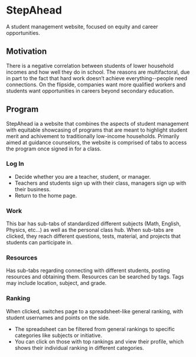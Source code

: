 # StepAhead
A student management website, focused on equity and career opportunities.

## Motivation
There is a negative correlation between students of lower household incomes and how well they do in school. The reasons are multifactoral, due in part to the fact that hard work doesn’t achieve everything--people need connections. On the flipside, companies want more qualified workers and students want opportunities in careers beyond secondary education. 

## Program
StepAhead ia a website that combines the aspects of student management with equitable showcasing of programs that are meant to highlight student merit and achivement to traditionally low-income households. Primarily aimed at guidance counselors, the website is comprised of tabs to access the program once signed in for a class.

### Log In
- Decide whether you are a teacher, student, or manager.
- Teachers and students sign up with their class, managers sign up with their business. 
- Return to the home page. 

### Work
This bar has sub-tabs of standardized different subjects (Math, English, Physics, etc…) as well as the personal class hub. When sub-tabs are clicked, they reach different questions, tests, material, and projects that students can participate in. 

### Resources
Has sub-tabs regarding connecting with different students, posting resources and obtaining them. Resources can be searched by tags. Tags may include location, subject, and grade. 

### Ranking
When clicked, switches page to a spreadsheet-like general ranking, with student usernames and points on the side. 
* The spreadsheet can be filtered from general rankings to specific categories like subjects or initiative. 
* You can click on those with top rankings and view their profile, which shows their individual ranking in different categories.


